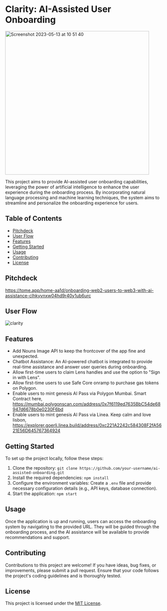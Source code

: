 # Clarity: AI-Assisted User Onboarding

<img width="460" alt="Screenshot 2023-05-13 at 10 51 40" src="https://github.com/liang3030/clarity/assets/4647649/fa8194d6-94ad-4f08-88df-8a7b53220a85"><br/>

This project aims to provide AI-assisted user onboarding capabilities, leveraging the power of artificial intelligence to enhance the user experience during the onboarding process. By incorporating natural language processing and machine learning techniques, the system aims to streamline and personalize the onboarding experience for users.

## Table of Contents

- [Pitchdeck](#pitchdeck)
- [User Flow](#user-flow)
- [Features](#features)
- [Getting Started](#getting-started)
- [Usage](#usage)
- [Contributing](#contributing)
- [License](#license)

## Pitchdeck

https://tome.app/home-aa1d/onboarding-web2-users-to-web3-with-ai-assistance-clhkyvnxw04hd9r40y1ub6urc

## User Flow

![clarity](https://github.com/liang3030/clarity/assets/4647649/d9b338db-e470-43c8-b736-b519af0c65bf)<br/>

## Features

- Add Nouns Image API to keep the frontcover of the app fine and unexpected.
- Chatbot Assistance: An AI-powered chatbot is integrated to provide real-time assistance and answer user queries during onboarding.
- Allow first-time users to claim Lens handles and use the option to "Sign in with Lens".
- Allow first-time users to use Safe Core onramp to purchase gas tokens on Polygon. 
- Enable users to mint genesis AI Pass via Polygon Mumbai. Smart Contract here, https://mumbai.polygonscan.com/address/0x7f6119ed7635BbC54de68947d6678b0e0230F6bd
- Enable users to mint genesis AI Pass via Linea. Keep calm and love lisbon, 
https://explorer.goerli.linea.build/address/0xc221A2242c584308F2fA5621E56D645767364924

## Getting Started

To set up the project locally, follow these steps:

1. Clone the repository: `git clone https://github.com/your-username/ai-assisted-onboarding.git`
2. Install the required dependencies: `npm install`
3. Configure the environment variables: Create a `.env` file and provide necessary configuration details (e.g., API keys, database connection).
4. Start the application: `npm start`

## Usage

Once the application is up and running, users can access the onboarding system by navigating to the provided URL. They will be guided through the onboarding process, and the AI assistance will be available to provide recommendations and support.

## Contributing

Contributions to this project are welcome! If you have ideas, bug fixes, or improvements, please submit a pull request. Ensure that your code follows the project's coding guidelines and is thoroughly tested.

## License

This project is licensed under the [MIT License](LICENSE).
